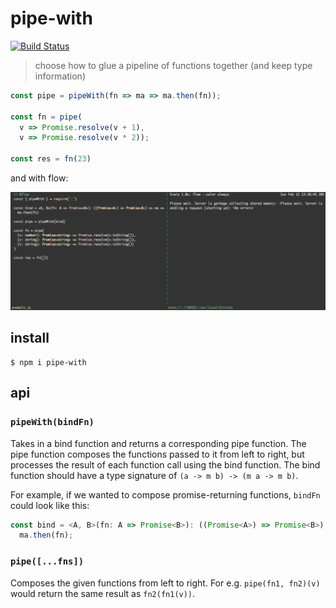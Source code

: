 # pipe-with

[![Build Status](https://travis-ci.org/justinvdm/pipe-with.svg?branch=master)](https://travis-ci.org/justinvdm/pipe-with)

> choose how to glue a pipeline of functions together (and keep type information)

```js
const pipe = pipeWith(fn => ma => ma.then(fn));

const fn = pipe(
  v => Promise.resolve(v + 1),
  v => Promise.resolve(v * 2));

const res = fn(23)
```

and with flow:

![example](example.gif)

## install

```
$ npm i pipe-with
```

## api

### `pipeWith(bindFn)`

Takes in a bind function and returns a corresponding pipe function. The pipe function composes the functions passed to it from left to right, but processes the result of each function call using the bind function. The bind function should have a type signature of `(a -> m b) -> (m a -> m b)`.

For example, if we wanted to compose promise-returning functions, `bindFn` could look like this:

```js
const bind = <A, B>(fn: A => Promise<B>): ((Promise<A>) => Promise<B>) => ma =>
  ma.then(fn);
```

### `pipe([...fns])`

Composes the given functions from left to right. For e.g. `pipe(fn1, fn2)(v)` would return the same result as `fn2(fn1(v))`.
